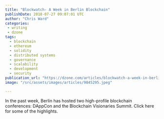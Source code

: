 ```yaml
---
title: "Blockwatch- A Week in Berlin Blockchain"
publishDate: 2018-07-27 09:07:01 UTC
author: "Chris Ward"
categories:
 - writing
 - dzone
tags:
  - blockchain
  - ethereum
  - solidity
  - distributed systems
  - governance
  - scalability
  - development
  - security
publication_url: "https://dzone.com/articles/blockwatch-a-week-in-berlin-blockchain"
image: "/src/assets/images/articles/9845295.jpeg"

---
```

In the past week, Berlin has hosted two high-profile blockchain conferences: DAppCon and the Blockchain Visionaries Summit. Click here for some of the highlights.

